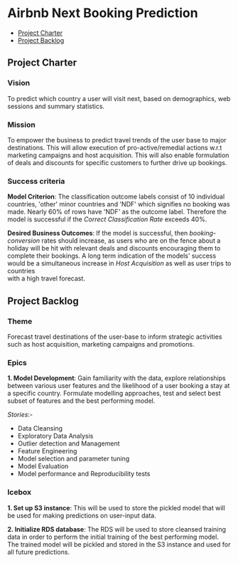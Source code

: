 # Airbnb Next Booking Prediction

<!-- toc -->

- [Project Charter](#project-charter)
- [Project Backlog](#project-backlog)

<!-- tocstop -->

## Project Charter 

### Vision  
To predict which country a user will visit next, based on 
demographics, web sessions and summary statistics.

### Mission
 To empower the business to predict travel trends of the user 
base to major destinations. This will allow execution of pro-active/remedial 
actions w.r.t marketing campaigns and host acquisition. This will also enable
 formulation of deals and discounts for specific customers to further drive 
 up bookings.  

### Success criteria 

**Model Criterion**: The classification outcome labels consist of 10 individual countries, 'other' minor countries and 'NDF' which signifies no booking was made. Nearly 60% of rows have 'NDF' as the outcome label. Therefore the model is successful if the *Correct Classification Rate* exceeds 40%.

**Desired Business Outcomes**: If the model is successful, 
 then *booking-conversion* rates should increase, as users who are on the 
 fence about a holiday will be hit with relevant deals and discounts 
 encouraging them to complete their bookings. 
 A long term indication of the models' success would be a simultaneous 
 increase in *Host Acquisition* as well as user trips to countries \
 with a high travel forecast.   
  

## Project Backlog 

### Theme
Forecast travel destinations of the user-base to inform strategic 
activities such as host acquisition, marketing campaigns and promotions.

### Epics

**1. Model Development**:
Gain familiarity with the data, explore relationships between various
user features and the likelihood of a user booking a stay at a specific country.
Formulate modelling approaches, test and select best subset of features and the
best performing model. 

*Stories*:-
* Data Cleansing
* Exploratory Data Analysis
* Outlier detection and Management
* Feature Engineering
* Model selection and parameter tuning
* Model Evaluation
* Model performance and Reproducibility tests

### Icebox

**1. Set up S3 instance**:
This will be used to store the pickled model that will be used for making
predictions on user-input data.

**2. Initialize RDS database**:
The RDS will be used to store cleansed training data in order to perform
the initial training of the best performing model. The trained model will be
pickled and stored in the S3 instance and used for all future predictions.